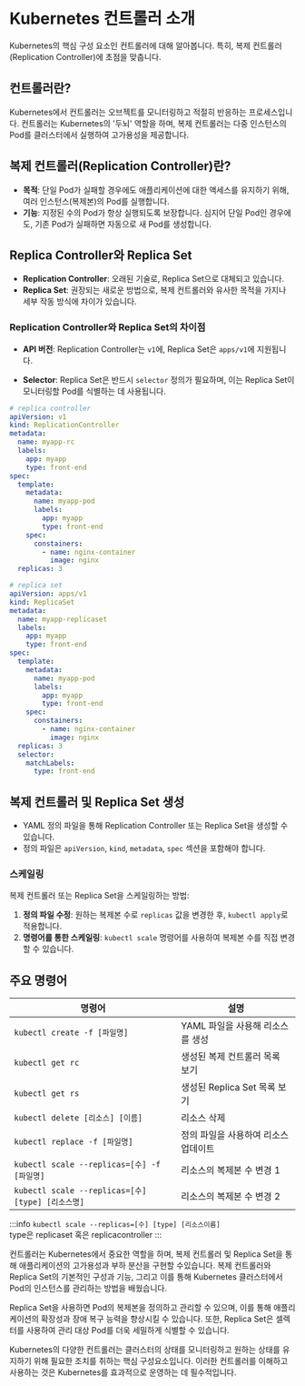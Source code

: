 # Kubernetes 컨트롤러 소개

Kubernetes의 핵심 구성 요소인 컨트롤러에 대해 알아봅니다. 특히, 복제 컨트롤러(Replication Controller)에 초점을 맞춥니다.

## 컨트롤러란?

Kubernetes에서 컨트롤러는 오브젝트를 모니터링하고 적절히 반응하는 프로세스입니다. 컨트롤러는 Kubernetes의 '두뇌' 역할을 하며, 복제 컨트롤러는 다중 인스턴스의 Pod를 클러스터에서 실행하여 고가용성을 제공합니다.

## 복제 컨트롤러(Replication Controller)란?

- **목적**: 단일 Pod가 실패할 경우에도 애플리케이션에 대한 액세스를 유지하기 위해, 여러 인스턴스(복제본)의 Pod를 실행합니다.
- **기능**: 지정된 수의 Pod가 항상 실행되도록 보장합니다. 심지어 단일 Pod인 경우에도, 기존 Pod가 실패하면 자동으로 새 Pod를 생성합니다.

## Replica Controller와 Replica Set

- **Replication Controller**: 오래된 기술로, Replica Set으로 대체되고 있습니다.
- **Replica Set**: 권장되는 새로운 방법으로, 복제 컨트롤러와 유사한 목적을 가지나 세부 작동 방식에 차이가 있습니다.

### Replication Controller와 Replica Set의 차이점

- **API 버전**: Replication Controller는 `v1`에, Replica Set은 `apps/v1`에 지원됩니다.

- **Selector**: Replica Set은 반드시 `selector` 정의가 필요하며, 이는 Replica Set이 모니터링할 Pod를 식별하는 데 사용됩니다.

```yml
# replica controller
apiVersion: v1
kind: ReplicationController
metadata:
  name: myapp-rc
  labels:
    app: myapp
    type: front-end
spec:
  template:
    metadata:
      name: myapp-pod
      labels:
        app: myapp
        type: front-end
    spec:
      constainers:
        - name: nginx-container
          image: nginx
  replicas: 3
```

```yml
# replica set
apiVersion: apps/v1
kind: ReplicaSet
metadata:
  name: myapp-replicaset
  labels:
    app: myapp
    type: front-end
spec:
  template:
    metadata:
      name: myapp-pod
      labels:
        app: myapp
        type: front-end
    spec:
      constainers:
        - name: nginx-container
          image: nginx
  replicas: 3
  selector:
    matchLabels:
      type: front-end
```

## 복제 컨트롤러 및 Replica Set 생성

- YAML 정의 파일을 통해 Replication Controller 또는 Replica Set을 생성할 수 있습니다.
- 정의 파일은 `apiVersion`, `kind`, `metadata`, `spec` 섹션을 포함해야 합니다.

### 스케일링

복제 컨트롤러 또는 Replica Set을 스케일링하는 방법:

1. **정의 파일 수정**: 원하는 복제본 수로 `replicas` 값을 변경한 후, `kubectl apply`로 적용합니다.
2. **명령어를 통한 스케일링**: `kubectl scale` 명령어를 사용하여 복제본 수를 직접 변경할 수 있습니다.

## 주요 명령어

| 명령어                                            | 설명                                 |
| ------------------------------------------------- | ------------------------------------ |
| `kubectl create -f [파일명]`                      | YAML 파일을 사용해 리소스를 생성     |
| `kubectl get rc`                                  | 생성된 복제 컨트롤러 목록 보기       |
| `kubectl get rs`                                  | 생성된 Replica Set 목록 보기         |
| `kubectl delete [리소스] [이름]`                  | 리소스 삭제                          |
| `kubectl replace -f [파일명]`                     | 정의 파일을 사용하여 리소스 업데이트 |
| `kubectl scale --replicas=[수] -f [파일명]`       | 리소스의 복제본 수 변경 1            |
| `kubectl scale --replicas=[수] [type] [리소스명]` | 리소스의 복제본 수 변경 2            |

:::info
`kubectl scale --replicas=[수] [type] [리소스이름]`<br/>
type은 replicaset 혹은 replicacontroller
:::

컨트롤러는 Kubernetes에서 중요한 역할을 하며, 복제 컨트롤러 및 Replica Set을 통해 애플리케이션의 고가용성과 부하 분산을 구현할 수있습니다. 복제 컨트롤러와 Replica Set의 기본적인 구성과 기능, 그리고 이를 통해 Kubernetes 클러스터에서 Pod의 인스턴스를 관리하는 방법을 배웠습니다.

Replica Set을 사용하면 Pod의 복제본을 정의하고 관리할 수 있으며, 이를 통해 애플리케이션의 확장성과 장애 복구 능력을 향상시킬 수 있습니다. 또한, Replica Set은 셀렉터를 사용하여 관리 대상 Pod를 더욱 세밀하게 식별할 수 있습니다.

Kubernetes의 다양한 컨트롤러는 클러스터의 상태를 모니터링하고 원하는 상태를 유지하기 위해 필요한 조치를 취하는 핵심 구성요소입니다. 이러한 컨트롤러를 이해하고 사용하는 것은 Kubernetes를 효과적으로 운영하는 데 필수적입니다.
